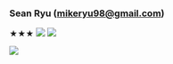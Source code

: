 ### Sean Ryu (mikeryu98@gmail.com)


★★★
<img src="https://img.shields.io/badge/TypeScript-3178C6?style=flat&logo=TypeScript&logoColor=white"/>
<img src="https://img.shields.io/badge/Java-3178C6?style=flat&logo=TypeScript&logoColor=white"/>

<img src="https://github-readme-stats.vercel.app/api/top-langs/?username=SeungwonRyu&layout=compact"><br><br>
